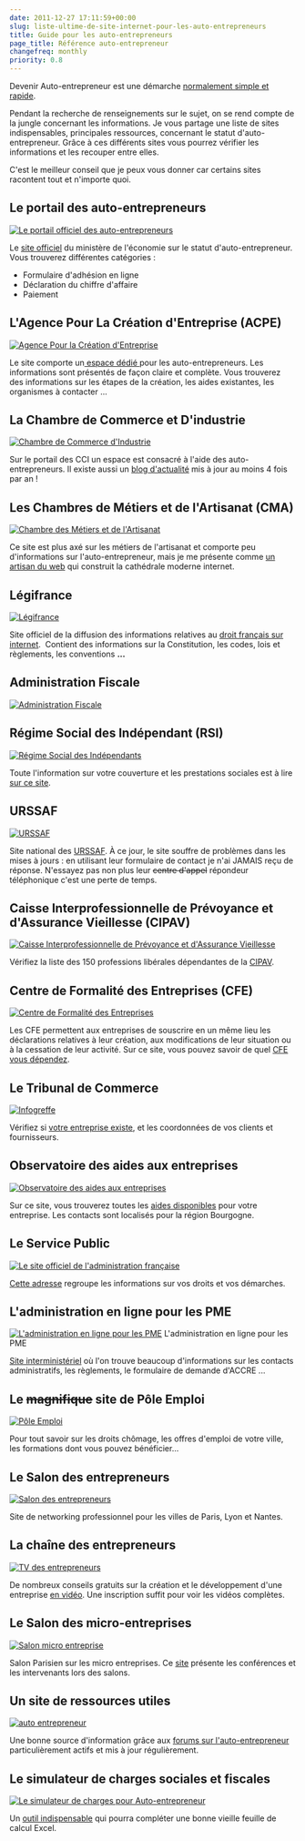 ```yaml
---
date: 2011-12-27 17:11:59+00:00
slug: liste-ultime-de-site-internet-pour-les-auto-entrepreneurs
title: Guide pour les auto-entrepreneurs
page_title: Référence auto-entrepreneur
changefreq: monthly
priority: 0.8
---
```


Devenir Auto-entrepreneur est une démarche [normalement simple et rapide](http://davidleuliette.com/wordPress/2011/12/autoentrepreneur-declaration-et-numero-siret-2/).

Pendant la recherche de renseignements sur le sujet, on se rend compte de la jungle concernant les informations. Je vous partage une liste de sites indispensables, principales ressources, concernant le statut d'auto-entrepreneur. Grâce à ces différents sites vous pourrez vérifier les informations et les recouper entre elles.

C'est le meilleur conseil que je peux vous donner car certains sites racontent tout et n'importe quoi.

## Le portail des auto-entrepreneurs

[![Le portail officiel des auto-entrepreneurs](blog/legacy/2011/12/AE_officiel_logo.jpg?raw=true)](http://www.lautoentrepreneur.fr/)

Le [site officiel](http://www.lautoentrepreneur.fr/) du ministère de l'économie sur le statut d'auto-entrepreneur. Vous trouverez différentes catégories :

  * Formulaire d'adhésion en ligne
  * Déclaration du chiffre d'affaire
  * Paiement


## L'Agence Pour La Création d'Entreprise (ACPE)


[![Agence Pour la Création d'Entreprise](blog/legacy/2011/12/ACPE_logo.jpg?raw=true)](http://www.apce.com/)

Le site comporte un[ espace dédié ](http://www.apce.com/pid56/auto-entrepreneur.html)pour les auto-entrepreneurs. Les informations sont présentés de façon claire et complète. Vous trouverez des informations sur les étapes de la création, les aides existantes, les organismes à contacter ...




## La Chambre de Commerce et D'industrie

[![Chambre de Commerce d'Industrie](blog/legacy/2011/12/CCI_logo.jpg?raw=true)](http://www.cci.fr/web/auto-entrepreneur)

Sur le portail des CCI un espace est consacré à l'aide des auto-entrepreneurs. Il existe aussi un [blog d'actualité](http://blog.auto-entrepreneur.cci.fr/) mis à jour au moins 4 fois par an !




## Les Chambres de Métiers et de l'Artisanat (CMA)


[![Chambre des Métiers et de l'Artisanat](blog/legacy/2011/12/cma_logo1.jpg?raw=true)](http://www.artisanat.fr/)

Ce site est plus axé sur les métiers de l'artisanat et comporte peu d'informations sur l'auto-entrepreneur, mais je me présente comme [un artisan du web](http://davidl.fr/about.html) qui construit la cathédrale moderne internet.




## Légifrance

[![Légifrance](blog/legacy/2011/12/legifrance_logo.jpg?raw=true)](http://legifrance.gouv.fr/)

Site officiel de la diffusion des informations relatives au [droit français sur internet](http://www.legifrance.gouv.fr/).  Contient des informations sur la Constitution, les codes, lois et règlements, les conventions **...**




## Administration Fiscale

[![Administration Fiscale](blog/legacy/2011/12/impot_logo.jpg?raw=true)](http://www.impots.gouv.fr/)


## Régime Social des Indépendant (RSI)

[![Régime Social des Indépendants](blog/legacy/2011/12/rsi_logo.jpg?raw=true)](http://www.rsi.fr/)

Toute l'information sur votre couverture et les prestations sociales est à lire [sur ce site](http://www.rsi.fr/).


## URSSAF


[![URSSAF](blog/legacy/2011/12/urssaf_logo.jpg?raw=true)](http://www.urssaf.fr/)

Site national des [URSSAF](http://www.urssaf.fr/). À ce jour, le site souffre de problèmes dans les mises à jours : en utilisant leur formulaire de contact je n'ai JAMAIS reçu de réponse. N'essayez pas non plus leur <del>centre d'appel</del> répondeur téléphonique c'est une perte de temps.




## Caisse Interprofessionnelle de Prévoyance et d'Assurance Vieillesse (CIPAV)


[![Caisse Interprofessionnelle de Prévoyance et d'Assurance Vieillesse](blog/legacy/2011/12/cipav_logo.jpg?raw=true)](http://service.cipav-retraite.fr/cipav/rubrique-99-l%E2%80%99affiliation-a-la-cipav.htm)

Vérifiez la liste des 150 professions libérales dépendantes de la [CIPAV](http://service.cipav-retraite.fr/cipav/rubrique-99-l%E2%80%99affiliation-a-la-cipav.htm).



## Centre de Formalité des Entreprises (CFE)

[![Centre de Formalité des Entreprises](blog/legacy/2011/12/cfe_logo.jpg?raw=true)](http://annuaire-cfe.insee.fr/AnnuaireCFE/jsp/Controleur.jsp)

Les CFE permettent aux entreprises de souscrire en un même lieu les déclarations relatives à leur création, aux modifications de leur situation ou à la cessation de leur activité. Sur ce site, vous pouvez savoir de quel [CFE vous dépendez](http://annuaire-cfe.insee.fr/AnnuaireCFE/jsp/Controleur.jsp).




## Le Tribunal de Commerce

[![Infogreffe](blog/legacy/2011/12/infogreffe_logo.jpg?raw=true)](http://www.infogreffe.fr)

Vérifiez si [votre entreprise existe](http://www.infogreffe.fr), et les coordonnées de vos clients et fournisseurs.




## Observatoire des aides aux entreprises


[![Observatoire des aides aux entreprises](blog/legacy/2011/12/aideEn_logo.jpg?raw=true)](http://www.aides-entreprise.fr/)

Sur ce site, vous trouverez toutes les [aides disponibles](http://www.aides-entreprise.fr/) pour votre entreprise. Les contacts sont localisés pour la région Bourgogne.




## Le Service Public


[![Le site officiel de l'administration française](blog/legacy/2011/12/servicepublic_logo.jpg?raw=true)](http://www.service-public.fr/)

[Cette adresse](http://www.service-public.fr/) regroupe les informations sur vos droits et vos démarches.




## L'administration en ligne pour les PME




[![L'administration en ligne pour les PME](blog/legacy/2011/12/pme_logo1.jpg?raw=true)](http://pme.service-public.fr/)
    L'administration en ligne pour les PME


[Site interministériel](http://pme.service-public.fr/) où l'on trouve beaucoup d'informations sur les contacts administratifs, les règlements, le formulaire de demande d'ACCRE ...




## Le <del>magnifique</del> site de Pôle Emploi


[![Pôle Emploi](blog/legacy/2011/12/poleEmploi_logo.jpg?raw=true)](blog/legacy/2011/12/poleEmploi_logo.jpg?raw=true)

Pour tout savoir sur les droits chômage, les offres d'emploi de votre ville, les formations dont vous pouvez bénéficier...




## Le Salon des entrepreneurs


[![Salon des entrepreneurs](blog/legacy/2011/12/salonEntrepreneur_logo.jpg?raw=true)](blog/legacy/2011/12/salonEntrepreneur_logo.jpg?raw=true)

Site de networking professionnel pour les villes de Paris, Lyon et Nantes.




## La chaîne des entrepreneurs


[![TV des entrepreneurs](blog/legacy/2011/12/tventrepreneur.jpg?raw=true)](http://www.tvdesentrepreneurs.com/)

De nombreux conseils gratuits sur la création et le développement d'une entreprise [en vidéo](http://www.tvdesentrepreneurs.com/). Une inscription suffit pour voir les vidéos complètes.




## Le Salon des micro-entreprises


[![Salon micro entreprise](blog/legacy/2011/12/salonentreprise_logo.jpg?raw=true)](http://www.salonmicroentreprises.com/)

Salon Parisien sur les micro entreprises. Ce [site](http://www.salonmicroentreprises.com/) présente les conférences et les intervenants lors des salons.




## Un site de ressources utiles


[![auto entrepreneur](blog/legacy/2011/12/AE_logo.jpg?raw=true)](http://www.auto-entrepreneur.fr/)

Une bonne source d'information grâce aux [forums sur l'auto-entrepreneur](http://www.auto-entrepreneur.fr/forum/) particulièrement actifs et mis à jour régulièrement.




## Le simulateur de charges sociales et fiscales

[![Le simulateur de charges pour Auto-entrepreneur](blog/legacy/2011/12/comptable_logo.jpg?raw=true)](http://www.experts-comptables.fr/csoec/Focus-bases-documentaires/Auto-Entrepreneur/Simulateur-Auto-Entrepreneur-version-entreprise)

Un [outil indispensable](http://www.experts-comptables.fr/csoec/Focus-bases-documentaires/Auto-Entrepreneur/Simulateur-Auto-Entrepreneur-version-entreprise) qui pourra compléter une bonne vieille feuille de calcul Excel.
